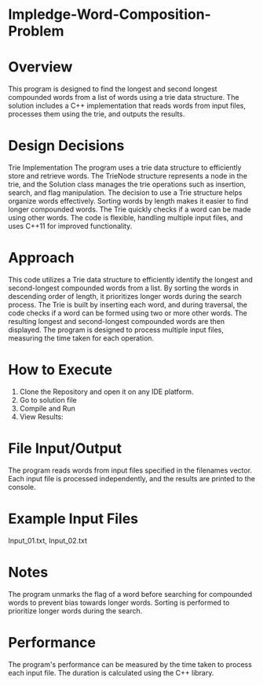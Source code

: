 # Impledge-Word-Composition-Problem

# Overview
This program is designed to find the longest and second longest compounded words from a list of words using a trie data structure. The solution includes a C++ implementation that reads words from input files, processes them using the trie, and outputs the results.

# Design Decisions
Trie Implementation
The program uses a trie data structure to efficiently store and retrieve words. The TrieNode structure represents a node in the trie, and the Solution class manages the trie operations such as insertion, search, and flag manipulation.
The decision to use a Trie structure helps organize words effectively. Sorting words by length makes it easier to find longer compounded words. The Trie quickly checks if a word can be made using other words. The code is flexible, handling multiple input files, and uses C++11 for improved functionality.

# Approach
This code utilizes a Trie data structure to efficiently identify the longest and second-longest compounded words from a list. By sorting the words in descending order of length, it prioritizes longer words during the search process. The Trie is built by inserting each word, and during traversal, the code checks if a word can be formed using two or more other words. The resulting longest and second-longest compounded words are then displayed. The program is designed to process multiple input files, measuring the time taken for each operation. 

# How to Execute

1. Clone the Repository and open it on any IDE platform.
2. Go to solution file
3. Compile and Run
4. View Results:

# File Input/Output
The program reads words from input files specified in the filenames vector. Each input file is processed independently, and the results are printed to the console.

# Example Input Files
Input_01.txt, 
Input_02.txt

# Notes
The program unmarks the flag of a word before searching for compounded words to prevent bias towards longer words.
Sorting is performed to prioritize longer words during the search.

# Performance
The program's performance can be measured by the time taken to process each input file. The duration is calculated using the C++ <chrono> library.
